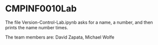 # CMPINF0010Lab

The file Version-Control-Lab.ipynb asks for a name, a number, and then prints the name number times. 

The team members are: David Zapata, Michael Wolfe
